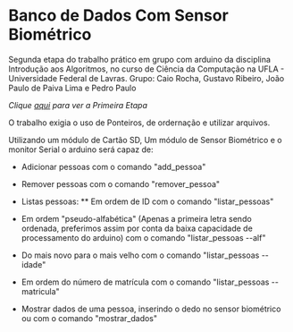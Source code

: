# Banco de Dados Com Sensor Biométrico
Segunda etapa do trabalho prático em grupo com arduino da disciplina Introdução aos Algoritmos, no curso de Ciência da Computação na UFLA - Universidade Federal de Lavras.
Grupo: Caio Rocha, Gustavo Ribeiro, João Paulo de Paiva Lima e Pedro Paulo

*Clique [aqui]() para ver a Primeira Etapa*

O trabalho exigia o uso de Ponteiros, de ordernação e utilizar arquivos.

Utilizando um módulo de Cartão SD, Um módulo de Sensor Biométrico e o monitor Serial o arduino será capaz de:
* Adicionar pessoas com o comando "add_pessoa"

* Remover pessoas com o comando "remover_pessoa"

* Listas pessoas:
 ** Em ordem de ID com o comando "listar_pessoas"
 * Em ordem "pseudo-alfabética" (Apenas a primeira letra sendo ordenada, preferimos assim por conta da baixa capacidade de processamento do arduino) com o comando "listar_pessoas --alf"
 * Do mais novo para o mais velho com o comando "listar_pessoas --idade"
 * Em ordem do número de matrícula com o comando "listar_pessoas --matricula"

* Mostrar dados de uma pessoa, inserindo o dedo no sensor biométrico ou com o comando "mostrar_dados"
